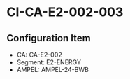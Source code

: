 # CI-CA-E2-002-003

## Configuration Item
- CA: CA-E2-002
- Segment: E2-ENERGY
- AMPEL: AMPEL-24-BWB
